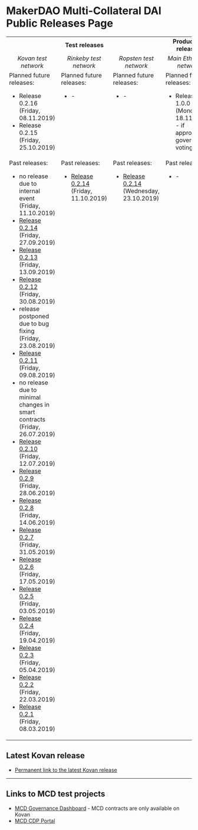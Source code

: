 # MakerDAO Multi-Collateral DAI Public Releases Page

<table>
    <tr>
        <td colspan="3" align="center"><b>Test releases</b></td>
        <td align="center"><b>Production releases</b></td>
    </tr>
    <tr>
        <td align="center" width="25%"><i>Kovan test network</i></td>
        <td align="center" width="25%"><i>Rinkeby test network</i></td>
        <td align="center" width="25%"><i>Ropsten test network</i></td>
        <td align="center" width="25%"><i>Main Ethereum network</i></td>
    </tr>
    <tr>
        <td align="left" valign="top">Planned future releases:
            <ul>
                <li>Release 0.2.16 (Friday, 08.11.2019)</li>
                <li>Release 0.2.15 (Friday, 25.10.2019)</li>
            </ul>
        </td>
        <td align="left" valign="top">Planned future releases:
            <ul>
                <li>-</li>
            </ul>
        </td>
        <td align="left" valign="top">Planned future releases:
            <ul>
                <li>-</li>
            </ul>
        </td>
        <td align="left" valign="top">Planned future releases:
            <ul>
                <li>Release 1.0.0 (Monday, 18.11.2019) - if approved by governance voting</li>
            </ul>
        </td>
    </tr>
    <tr>
        <td align="left" valign="top">Past releases:
            <ul>
                <li>no release due to internal event (Friday, 11.10.2019)</li>
                <li><a href="/releases/kovan/0.2.14/index.html">Release 0.2.14</a> (Friday, 27.09.2019)</li>
                <li><a href="/releases/kovan/0.2.13/index.html">Release 0.2.13</a> (Friday, 13.09.2019)</li>
                <li><a href="/releases/kovan/0.2.12/index.html">Release 0.2.12</a> (Friday, 30.08.2019)</li>
                <li>release postponed due to bug fixing (Friday, 23.08.2019)</li>
                <li><a href="/releases/kovan/0.2.11/index.html">Release 0.2.11</a> (Friday, 09.08.2019)</li>
                <li>no release due to minimal changes in smart contracts (Friday, 26.07.2019)</li>
                <li><a href="/releases/kovan/0.2.10/index.html">Release 0.2.10</a> (Friday, 12.07.2019)</li>
                <li><a href="/releases/kovan/0.2.9/index.html">Release 0.2.9</a> (Friday, 28.06.2019)</li>
                <li><a href="/releases/kovan/0.2.8/index.html">Release 0.2.8</a> (Friday, 14.06.2019)</li>
                <li><a href="/releases/kovan/0.2.7/index.html">Release 0.2.7</a> (Friday, 31.05.2019)</li>
                <li><a href="/releases/kovan/0.2.6/index.html">Release 0.2.6</a> (Friday, 17.05.2019)</li>
                <li><a href="/releases/kovan/0.2.5/index.html">Release 0.2.5</a> (Friday, 03.05.2019)</li>
                <li><a href="/releases/kovan/0.2.4/index.html">Release 0.2.4</a> (Friday, 19.04.2019)</li>
                <li><a href="/releases/kovan/0.2.3/index.html">Release 0.2.3</a> (Friday, 05.04.2019)</li>
                <li><a href="/releases/kovan/0.2.2/index.html">Release 0.2.2</a> (Friday, 22.03.2019)</li>
                <li><a href="/releases/kovan/0.2.1/index.html">Release 0.2.1</a> (Friday, 08.03.2019)</li>
            </ul>
        </td>
        <td align="left" valign="top">Past releases:
            <ul>
                <li><a href="/releases/rinkeby/0.2.14/index.html">Release 0.2.14</a> (Friday, 11.10.2019)</li>
            </ul>
        </td>
        <td align="left" valign="top">Past releases:
            <ul>
                <li><a href="/releases/ropsten/0.2.14/index.html">Release 0.2.14</a> (Wednesday, 23.10.2019)</li>
            </ul>
        </td>
        <td align="left" valign="top">Past releases:
            <ul>
                <li>-</li>
            </ul>
        </td>
    </tr>
</table>

## Latest Kovan release
* [Permanent link to the latest Kovan release](/releases/latest)

---

## Links to MCD test projects
* [MCD Governance Dashboard](http://dai-gov-staging.now.sh/?mcd=true) - MCD contracts are only available on Kovan
* [MCD CDP Portal](https://mcd-cdp-portal-git-develop.mkr-js-prod.now.sh/?network=kovan)
